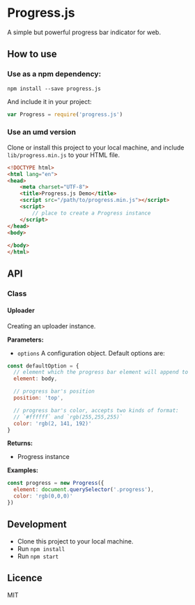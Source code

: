 # Progress.js

A simple but powerful progress bar indicator for web.

## How to use

### Use as a npm dependency:

`npm install --save progress.js`

And include it in your project:

```javascript
var Progress = require('progress.js')
```

### Use an umd version

Clone or install this project to your local machine, and include `lib/progress.min.js` to your HTML file.

```html
<!DOCTYPE html>
<html lang="en">
<head>
    <meta charset="UTF-8">
    <title>Progress.js Demo</title>
    <script src="/path/to/progress.min.js"></script>
    <script>
        // place to create a Progress instance
    </script>
</head>
<body>
    
</body>
</html>
```

## API

### Class

#### Uploader

Creating an uploader instance.

**Parameters:**

- `options`
    A configuration object. Default options are:

```javascript
const defaultOption = {
  // element which the progress bar element will append to
  element: body, 

  // progress bar's position
  position: 'top', 

  // progress bar's color, accepts two kinds of format:
  // `#ffffff` and `rgb(255,255,255)`
  color: 'rgb(2, 141, 192)' 
}
```

**Returns:**

- Progress instance

**Examples:**

```javascript
const progress = new Progress({
  element: document.querySelector('.progress'),
  color: 'rgb(0,0,0)'
})
```

## Development

- Clone this project to your local machine.
- Run `npm install`
- Run `npm start`

## Licence

MIT
